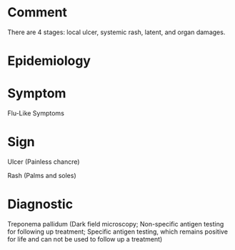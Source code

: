 # Comment

There are 4 stages: local ulcer, systemic rash, latent, and organ damages.

# Epidemiology

# Symptom

Flu-Like Symptoms

# Sign

Ulcer
(Painless chancre)

Rash
(Palms and soles)

# Diagnostic

Treponema pallidum
(Dark field microscopy; Non-specific antigen testing for following up treatment; Specific antigen testing, which remains positive for life and can not be used to follow up a treatment)
